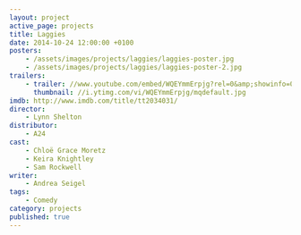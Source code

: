 ```yaml
---
layout: project
active_page: projects
title: Laggies
date: 2014-10-24 12:00:00 +0100
posters:
    - /assets/images/projects/laggies/laggies-poster.jpg
    - /assets/images/projects/laggies/laggies-poster-2.jpg
trailers:
    - trailer: //www.youtube.com/embed/WQEYmmErpjg?rel=0&amp;showinfo=0
      thumbnail: //i.ytimg.com/vi/WQEYmmErpjg/mqdefault.jpg
imdb: http://www.imdb.com/title/tt2034031/
director:
    - Lynn Shelton
distributor:
    - A24
cast:
    - Chloë Grace Moretz
    - Keira Knightley
    - Sam Rockwell
writer:
    - Andrea Seigel
tags:
    - Comedy
category: projects
published: true
---
```

